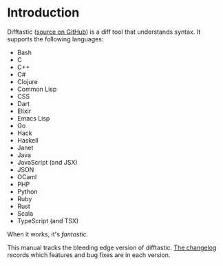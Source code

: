 # Introduction

Difftastic ([source on GitHub](https://github.com/wilfred/difftastic)) is a diff
tool that understands syntax. It supports the following languages:

* Bash
* C
* C++
* C#
* Clojure
* Common Lisp
* CSS
* Dart
* Elixir
* Emacs Lisp
* Go
* Hack
* Haskell
* Janet
* Java
* JavaScript (and JSX)
* JSON
* OCaml
* PHP
* Python
* Ruby
* Rust
* Scala
* TypeScript (and TSX)

When it works, it's *fantastic*.

This manual tracks the bleeding edge version of difftastic. [The
changelog](https://github.com/Wilfred/difftastic/blob/master/CHANGELOG.md)
records which features and bug fixes are in each version.
